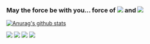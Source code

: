 ### May the force be with you... force of <img src="https://img.shields.io/badge/-.Net-blue"/> and <img src="https://img.shields.io/badge/-Swift-orange"/>
[![Anurag's github stats](https://github-readme-stats.vercel.app/api?username=ElysiumWhale&count_private=true&hide=contribs,prs,stars&show_icons=true&show_icons=true&theme=vue)](https://github.com/anuraghazra/github-readme-stats)
<p>
  <img src="https://img.shields.io/badge/-Swift-orange"/>
  <img src="https://img.shields.io/badge/-C%23-blue"/>
  <img src="https://img.shields.io/badge/-.Net-blue"/>
  <img src="https://img.shields.io/badge/-WPF-blue"/>
</p>
<!--
**ElysiumWhale/ElysiumWhale** is a ✨ _special_ ✨ repository because its `README.md` (this file) appears on your GitHub profile.

Here are some ideas to get you started:

- 🔭 I’m currently working on ...
- 🌱 I’m currently learning ...
- 👯 I’m looking to collaborate on ...
- 🤔 I’m looking for help with ...
- 💬 Ask me about ...
- 📫 How to reach me: ...
- 😄 Pronouns: ...
- ⚡ Fun fact: ...
-->
